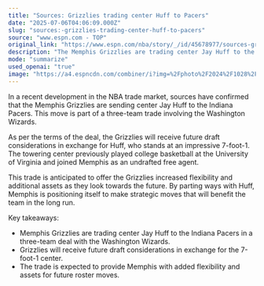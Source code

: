 ```yaml
---
title: "Sources: Grizzlies trading center Huff to Pacers"
date: "2025-07-06T04:06:09.000Z"
slug: "sources:-grizzlies-trading-center-huff-to-pacers"
source: "www.espn.com - TOP"
original_link: "https://www.espn.com/nba/story/_/id/45678977/sources-grizzlies-trading-center-jay-huff-pacers"
description: "The Memphis Grizzlies are trading center Jay Huff to the Indiana Pacers as part of a three-team deal involving the Washington Wizards. In exchange for Huff, the Grizzlies will receive future draft considerations. The move is seen as a strategic decision by Memphis to increase flexibility and assets for future roster moves, positioning the team for long-term success. Jay Huff, a 7-foot-1 center who played college basketball at the University of Virginia, joined Memphis as an undrafted free agent."
mode: "summarize"
used_openai: "true"
image: "https://a4.espncdn.com/combiner/i?img=%2Fphoto%2F2024%2F1028%2Fr1407252_2_1024x576_16%2D9.jpg"
---
```


In a recent development in the NBA trade market, sources have confirmed that the Memphis Grizzlies are sending center Jay Huff to the Indiana Pacers. This move is part of a three-team trade involving the Washington Wizards.

As per the terms of the deal, the Grizzlies will receive future draft considerations in exchange for Huff, who stands at an impressive 7-foot-1. The towering center previously played college basketball at the University of Virginia and joined Memphis as an undrafted free agent.

This trade is anticipated to offer the Grizzlies increased flexibility and additional assets as they look towards the future. By parting ways with Huff, Memphis is positioning itself to make strategic moves that will benefit the team in the long run.

Key takeaways:
- Memphis Grizzlies are trading center Jay Huff to the Indiana Pacers in a three-team deal with the Washington Wizards.
- Grizzlies will receive future draft considerations in exchange for the 7-foot-1 center.
- The trade is expected to provide Memphis with added flexibility and assets for future roster moves.